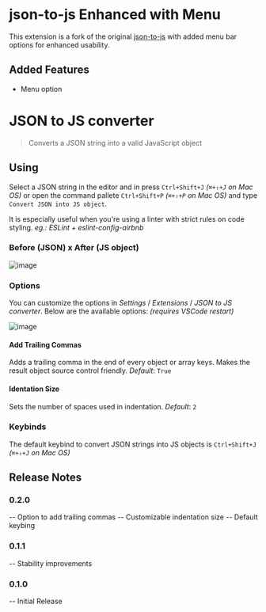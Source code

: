 # json-to-js Enhanced with Menu

This extension is a fork of the original [json-to-js](<original_extension_link_here>) with added menu bar options for enhanced usability.

## Added Features

- Menu option

# JSON to JS converter

> Converts a JSON string into a valid JavaScript object

## Using

Select a JSON string in the editor and in press `Ctrl+Shift+J` _(`⌘+⇧+J` on Mac OS)_ or open the command pallete `Ctrl+Shift+P` _(`⌘+⇧+P` on Mac OS)_ and type `Convert JSON into JS object`.

It is especially useful when you're using a linter with strict rules on code styling. _eg.: ESLint + eslint-config-airbnb_

### Before (JSON) x After (JS object)
![image](https://user-images.githubusercontent.com/484549/46237560-a1df3400-c35b-11e8-8ccc-87555f5d5f43.png)


### Options
You can customize the options in _Settings_ / _Extensions_ / _JSON to JS converter_.
Below are the available options: _(requires VSCode restart)_

![image](https://user-images.githubusercontent.com/484549/47102922-61fdc500-d214-11e8-9923-7e092a1e2c53.png)

#### Add Trailing Commas
Adds a trailing comma in the end of every object or array keys. Makes the result object source control friendly.
_Default_: `True`

#### Identation Size
Sets the number of spaces used in indentation.
_Default_: `2`

### Keybinds
The default keybind to convert JSON strings into JS objects is `Ctrl+Shift+J` _(`⌘+⇧+J` on Mac OS)_


## Release Notes

### 0.2.0
-- Option to add trailing commas
-- Customizable indentation size
-- Default keybing

### 0.1.1
-- Stability improvements

### 0.1.0
-- Initial Release
